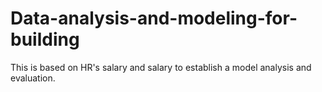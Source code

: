 # Data-analysis-and-modeling-for-building
This is based on HR's salary and salary to establish a model analysis and evaluation.
